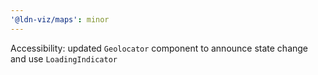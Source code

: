 ```yaml
---
'@ldn-viz/maps': minor
---
```


Accessibility: updated `Geolocator` component to announce state change and use `LoadingIndicator`
